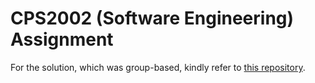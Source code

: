 # CPS2002 (Software Engineering) Assignment

For the solution, which was group-based, kindly refer to [this repository](https://github.com/ferendo/CPS2002-Assignment).
